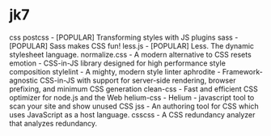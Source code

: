 # jk7

css
postcss - [POPULAR] Transforming styles with JS plugins
sass - [POPULAR] Sass makes CSS fun!
less.js - [POPULAR] Less. The dynamic stylesheet language.
normalize.css - A modern alternative to CSS resets
emotion - CSS-in-JS library designed for high performance style composition
stylelint - A mighty, modern style linter
aphrodite - Framework-agnostic CSS-in-JS with support for server-side rendering, browser prefixing, and minimum CSS generation
clean-css - Fast and efficient CSS optimizer for node.js and the Web
helium-css - Helium - javascript tool to scan your site and show unused CSS
jss - An authoring tool for CSS which uses JavaScript as a host language.
csscss - A CSS redundancy analyzer that analyzes redundancy.
